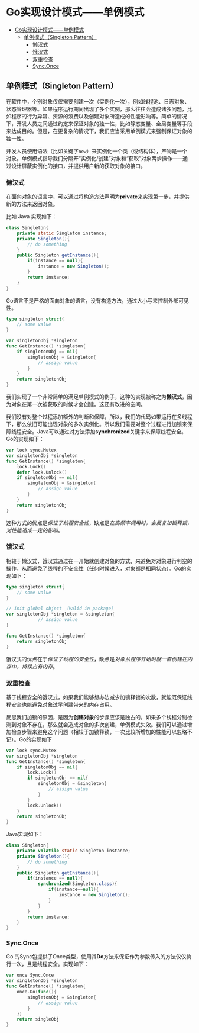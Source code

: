 # Go实现设计模式——单例模式
- [Go实现设计模式——单例模式](#go实现设计模式单例模式)
  - [单例模式（Singleton Pattern）](#单例模式singleton-pattern)
    - [懒汉式](#懒汉式)
    - [饿汉式](#饿汉式)
    - [双重检查](#双重检查)
    - [Sync.Once](#synconce)
## 单例模式（Singleton Pattern）

在软件中，个别对象仅仅需要创建一次（实例化一次），例如线程池、日志对象、状态管理器等。如果程序运行期间出现了多个实例，那么往往会造成诸多问题，比如程序的行为异常、资源的浪费以及创建对象所造成的性能影响等。简单的情况下，开发人员之间通过约定来保证对象的独一性，比如静态变量、全局变量等手段来达成目的。但是，在更复杂的情况下，我们应当采用单例模式来强制保证对象的独一性。

开发人员使用语法（比如关键字`new`）来实例化一个类（或结构体），产物是一个对象。单例模式指导我们分隔开“实例化/创建”对象和“获取”对象两步操作——通过设计屏蔽实例化的接口，并提供用户新的获取对象的接口。

### 懒汉式

在面向对象的语言中，可以通过将构造方法声明为**private**来实现第一步，并提供新的方法来返回对象。

比如 Java 实现如下：

```java
class Singleton{
    private static Singleton instance;
    private Singleton(){
        // do something
    }
    public Singleton getInstance(){
        if(instance == null){
            instance = new Singleton();
        }
        return instance;
    }
}
```

Go语言不是严格的面向对象的语言，没有构造方法，通过大小写来控制外部可见性。

```go
type singleton struct{
    // some value
}

var singletonObj *singleton
func GetInstance() *singleton{
    if singletonObj == nil{
        singletonObj = &singleton{
            // assign value
        }
    }
    return singletonObj
}
```

我们实现了一个非常简单的满足单例模式的例子，这种的实现被称之为**懒汉式**，因为对象在第一次被获取的时候才会创建。这还有改进的空间。

我们没有对整个过程添加额外的判断和保障，所以，我们的代码如果运行在多线程下，那么依旧可能出现对象的多次实例化。所以我们需要对整个过程进行加锁来保障线程安全。Java可以通过对方法添加**synchronized**关键字来保障线程安全。Go的实现如下：

```go
var lock sync.Mutex
var singletonObj *singleton
func GetInstance() *singleton{
    lock.Lock()
    defer lock.Unlock()
    if singletonObj == nil{
        singletonObj = &singleton{
            // assign value
        }
    }
    return singletonObj
}
```

这种方式的优点是*保证了线程安全性*，缺点是*在高频率调用时，会反复加锁释锁，对性能造成一定的影响*。

### 饿汉式

相较于懒汉式，饿汉式通过在一开始就创建对象的方式，来避免对对象进行判空的操作，从而避免了线程的不安全性（任何时候进入，对象都是相同状态）。Go的实现如下：

```go
type singleton struct{
    // some value
}

// init global object （valid in package）
var singletonObj *singleton = &singleton{
            // assign value
} 

func GetInstance() *singleton{
    return singletonObj
}
```

饿汉式的优点在于*保证了线程的安全性*，缺点是*对象从程序开始时就一直创建在内存中，持续占有内存*。

### 双重检查

基于线程安全的饿汉式，如果我们能够想办法减少加锁释锁的次数，就能既保证线程安全也能避免对象过早创建带来的内存占用。

反思我们加锁的原因，是因为**创建对象**的步骤应该是独占的，如果多个线程分别检测到对象不存在，那么就会造成对象的多次创建，单例模式失效。我们可以通过增加检查步骤来避免这个问题（相较于加锁释锁，一次比较所增加的性能可以忽略不记）。Go的实现如下

```go
var lock sync.Mutex
var singletonObj *singleton
func GetInstance() *singleton{
    if singletonObj == nil{
        lock.Lock()
        if singletonObj == nil{
            singletonObj = &singleton{
                // assign value
            }
        }
        lock.Unlock()
    }
    return singletonObj
}
```

Java实现如下：

```java
class Singleton{
    private volatile static Singleton instance;
    private Singleton(){
        // do something
    }
    public Singleton getInstance(){
        if(instance == null){
            synchronized(Singleton.class){
                if(instance==null){
                	instance = new Singleton();
                }
            }
        }
        return instance;
    }
}
```

### Sync.Once

Go 的Sync包提供了Once类型，使用其**Do**方法来保证作为参数传入的方法仅仅执行一次，且是线程安全。实现如下：

```go
var once Sync.Once
var singletonObj *singleton
func GetInstance() *singleton{
    once.Do(func(){
        singletonObj = &singleton{
            // assign value
        }
    })
    return singleObj
}
```





